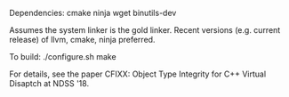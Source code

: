 Dependencies:
cmake
ninja
wget
binutils-dev

Assumes the system linker is the gold linker.  Recent versions (e.g. current release) of llvm, cmake, ninja
preferred.  

To build:
./configure.sh
make

For details, see the paper CFIXX: Object Type Integrity for C++ Virtual
Disaptch at NDSS '18.
